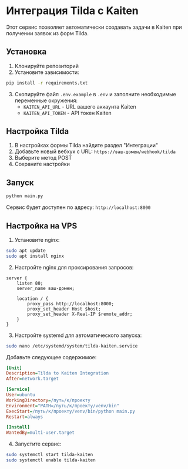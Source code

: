 # Интеграция Tilda с Kaiten

Этот сервис позволяет автоматически создавать задачи в Kaiten при получении заявок из форм Tilda.

## Установка

1. Клонируйте репозиторий
2. Установите зависимости:
```bash
pip install -r requirements.txt
```
3. Скопируйте файл `.env.example` в `.env` и заполните необходимые переменные окружения:
   - `KAITEN_API_URL` - URL вашего аккаунта Kaiten
   - `KAITEN_API_TOKEN` - API токен Kaiten

## Настройка Tilda

1. В настройках формы Tilda найдите раздел "Интеграции"
2. Добавьте новый вебхук с URL: `https://ваш-домен/webhook/tilda`
3. Выберите метод POST
4. Сохраните настройки

## Запуск

```bash
python main.py
```

Сервис будет доступен по адресу: `http://localhost:8000`

## Настройка на VPS

1. Установите nginx:
```bash
sudo apt update
sudo apt install nginx
```

2. Настройте nginx для проксирования запросов:
```nginx
server {
    listen 80;
    server_name ваш-домен;

    location / {
        proxy_pass http://localhost:8000;
        proxy_set_header Host $host;
        proxy_set_header X-Real-IP $remote_addr;
    }
}
```

3. Настройте systemd для автоматического запуска:
```bash
sudo nano /etc/systemd/system/tilda-kaiten.service
```

Добавьте следующее содержимое:
```ini
[Unit]
Description=Tilda to Kaiten Integration
After=network.target

[Service]
User=ubuntu
WorkingDirectory=/путь/к/проекту
Environment="PATH=/путь/к/проекту/venv/bin"
ExecStart=/путь/к/проекту/venv/bin/python main.py
Restart=always

[Install]
WantedBy=multi-user.target
```

4. Запустите сервис:
```bash
sudo systemctl start tilda-kaiten
sudo systemctl enable tilda-kaiten
``` 